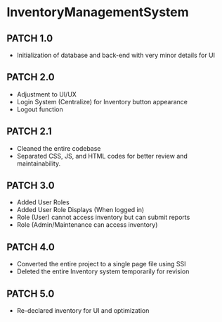 # InventoryManagementSystem
## PATCH 1.0
- Initialization of database and back-end with very minor details for UI

## PATCH 2.0
- Adjustment to UI/UX
- Login System (Centralize) for Inventory button appearance
- Logout function

## PATCH 2.1
- Cleaned the entire codebase
- Separated CSS, JS, and HTML codes for better review and maintainability.

## PATCH 3.0
- Added User Roles
- Added User Role Displays (When logged in)
- Role (User) cannot access inventory but can submit reports
- Role (Admin/Maintenance can access inventory)

## PATCH 4.0
- Converted the entire project to a single page file using SSI
- Deleted the entire Inventory system temporarily for revision

## PATCH 5.0
- Re-declared inventory for UI and optimization
